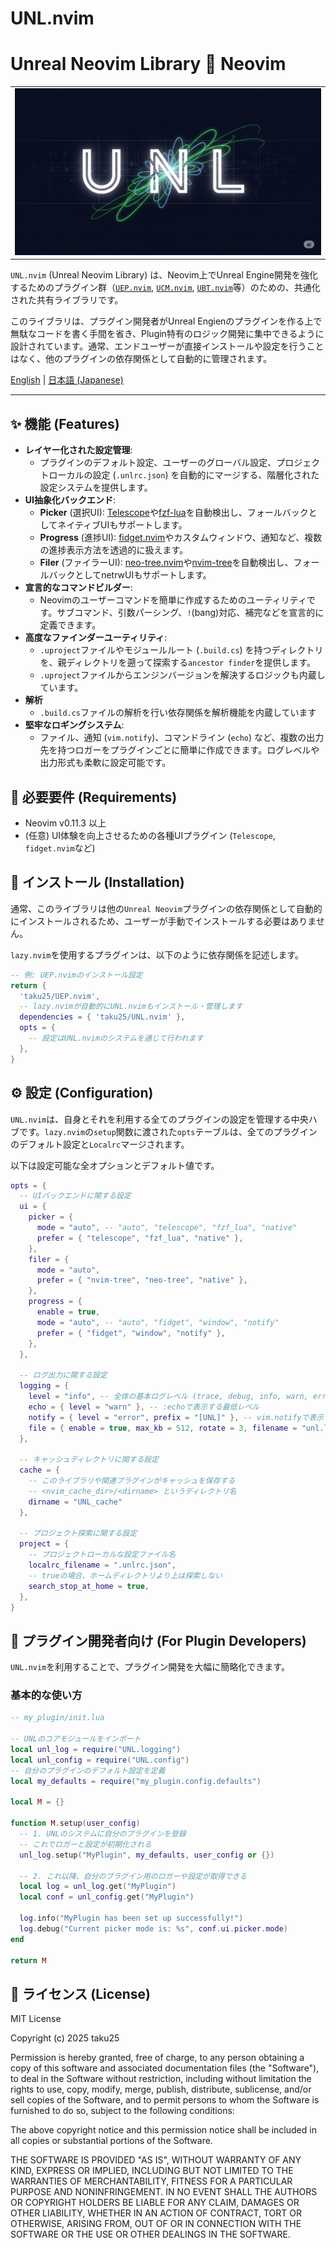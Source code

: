 # UNL.nvim

# Unreal Neovim Library 💓 Neovim

<table>
  <tr>
   <td><div align=center><img width="100%" alt="UCM New Class Interactive Demo" src="https://raw.githubusercontent.com/taku25/UNL.nvim/images/assets/top_image.png" /></div></td>
   </tr>
</table>

`UNL.nvim` (Unreal Neovim Library) は、Neovim上でUnreal Engine開発を強化するためのプラグイン群（[`UEP.nvim`](https://github.com/taku25/UEP.nvim), [`UCM.nvim`](https://github.com/taku25/UCM.nvim), [`UBT.nvim`](https://github.com/taku25/UBT.nvim)等）のための、共通化された共有ライブラリです。

このライブラリは、プラグイン開発者がUnreal Engienのプラグインを作る上で無駄なコードを書く手間を省き、Plugin特有のロジック開発に集中できるように設計されています。通常、エンドユーザーが直接インストールや設定を行うことはなく、他のプラグインの依存関係として自動的に管理されます。

[English](README.md) | [日本語 (Japanese)](README_ja.md)

-----

## ✨ 機能 (Features)

  * **レイヤー化された設定管理**:
      * プラグインのデフォルト設定、ユーザーのグローバル設定、プロジェクトローカルの設定 (`.unlrc.json`) を自動的にマージする、階層化された設定システムを提供します。
  * **UI抽象化バックエンド**:
      * **Picker** (選択UI): [Telescope](https://github.com/nvim-telescope/telescope.nvim)や[fzf-lua](https://github.com/ibhagwan/fzf-lua)を自動検出し、フォールバックとしてネイティブUIもサポートします。
      * **Progress** (進捗UI): [fidget.nvim](https://github.com/j-hui/fidget.nvim)やカスタムウィンドウ、通知など、複数の進捗表示方法を透過的に扱えます。
      * **Filer** (ファイラーUI): [neo-tree.nvim](https://github.com/nvim-neo-tree/neo-tree.nvim)や[nvim-tree](https://github.com/nvim-tree/nvim-tree.lua)を自動検出し、フォールバックとしてnetrwUIもサポートします。
  * **宣言的なコマンドビルダー**:
      * Neovimのユーザーコマンドを簡単に作成するためのユーティリティです。サブコマンド、引数パーシング、`!`(bang)対応、補完などを宣言的に定義できます。
  * **高度なファインダーユーティリティ**:
      * `.uproject`ファイルやモジュールルート (`.build.cs`) を持つディレクトリを、親ディレクトリを遡って探索する`ancestor finder`を提供します。
      * `.uproject`ファイルからエンジンバージョンを解決するロジックも内蔵しています。
  * **解析**
      * `.build.cs`ファイルの解析を行い依存関係を解析機能を内蔵しています
  * **堅牢なロギングシステム**:
      * ファイル、通知 (`vim.notify`)、コマンドライン (`echo`) など、複数の出力先を持つロガーをプラグインごとに簡単に作成できます。ログレベルや出力形式も柔軟に設定可能です。

## 🔧 必要要件 (Requirements)

  * Neovim v0.11.3 以上
  * (任意) UI体験を向上させるための各種UIプラグイン (`Telescope`, `fidget.nvim`など)

## 🚀 インストール (Installation)

通常、このライブラリは他の`Unreal Neovim`プラグインの依存関係として自動的にインストールされるため、ユーザーが手動でインストールする必要はありません。

`lazy.nvim`を使用するプラグインは、以下のように依存関係を記述します。

```lua
-- 例: UEP.nvimのインストール設定
return {
  'taku25/UEP.nvim',
  -- lazy.nvimが自動的にUNL.nvimもインストール・管理します
  dependencies = { 'taku25/UNL.nvim' },
  opts = {
    -- 設定はUNL.nvimのシステムを通じて行われます
  },
}
```

## ⚙️ 設定 (Configuration)

`UNL.nvim`は、自身とそれを利用する全てのプラグインの設定を管理する中央ハブです。`lazy.nvim`の`setup`関数に渡された`opts`テーブルは、全てのプラグインのデフォルト設定と`Localrc`マージされます。

以下は設定可能な全オプションとデフォルト値です。

```lua
opts = {
  -- UIバックエンドに関する設定
  ui = {
    picker = {
      mode = "auto", -- "auto", "telescope", "fzf_lua", "native"
      prefer = { "telescope", "fzf_lua", "native" },
    },
    filer = {
      mode = "auto",
      prefer = { "nvim-tree", "neo-tree", "native" },
    },
    progress = {
      enable = true,
      mode = "auto", -- "auto", "fidget", "window", "notify"
      prefer = { "fidget", "window", "notify" },
    },
  },

  -- ログ出力に関する設定
  logging = {
    level = "info", -- 全体の基本ログレベル (trace, debug, info, warn, error)
    echo = { level = "warn" }, -- :echoで表示する最低レベル
    notify = { level = "error", prefix = "[UNL]" }, -- vim.notifyで表示する最低レベルと接頭辞
    file = { enable = true, max_kb = 512, rotate = 3, filename = "unl.log" }, -- ファイルログ設定
  },

  -- キャッシュディレクトリに関する設定
  cache = {
    -- このライブラリや関連プラグインがキャッシュを保存する
    -- <nvim_cache_dir>/<dirname> というディレクトリ名
    dirname = "UNL_cache"
  },

  -- プロジェクト探索に関する設定
  project = {
    -- プロジェクトローカルな設定ファイル名
    localrc_filename = ".unlrc.json",
    -- trueの場合、ホームディレクトリより上は探索しない
    search_stop_at_home = true,
  },
}
```

## 🤖 プラグイン開発者向け (For Plugin Developers)

`UNL.nvim`を利用することで、プラグイン開発を大幅に簡略化できます。

### 基本的な使い方

```lua
-- my_plugin/init.lua

-- UNLのコアモジュールをインポート
local unl_log = require("UNL.logging")
local unl_config = require("UNL.config")
-- 自分のプラグインのデフォルト設定を定義
local my_defaults = require("my_plugin.config.defaults")

local M = {}

function M.setup(user_config)
  -- 1. UNLのシステムに自分のプラグインを登録
  -- これでロガーと設定が初期化される
  unl_log.setup("MyPlugin", my_defaults, user_config or {})

  -- 2. これ以降、自分のプラグイン用のロガーや設定が取得できる
  local log = unl_log.get("MyPlugin")
  local conf = unl_config.get("MyPlugin")

  log.info("MyPlugin has been set up successfully!")
  log.debug("Current picker mode is: %s", conf.ui.picker.mode)
end

return M
```

## 📜 ライセンス (License)

MIT License

Copyright (c) 2025 taku25

Permission is hereby granted, free of charge, to any person obtaining a copy
of this software and associated documentation files (the "Software"), to deal
in the Software without restriction, including without limitation the rights
to use, copy, modify, merge, publish, distribute, sublicense, and/or sell
copies of the Software, and to permit persons to whom the Software is
furnished to do so, subject to the following conditions:

The above copyright notice and this permission notice shall be included in all
copies or substantial portions of the Software.

THE SOFTWARE IS PROVIDED "AS IS", WITHOUT WARRANTY OF ANY KIND, EXPRESS OR
IMPLIED, INCLUDING BUT NOT LIMITED TO THE WARRANTIES OF MERCHANTABILITY,
FITNESS FOR A PARTICULAR PURPOSE AND NONINFRINGEMENT. IN NO EVENT SHALL THE
AUTHORS OR COPYRIGHT HOLDERS BE LIABLE FOR ANY CLAIM, DAMAGES OR OTHER
LIABILITY, WHETHER IN AN ACTION OF CONTRACT, TORT OR OTHERWISE, ARISING FROM,
OUT OF OR IN CONNECTION WITH THE SOFTWARE OR THE USE OR OTHER DEALINGS IN THE
SOFTWARE.